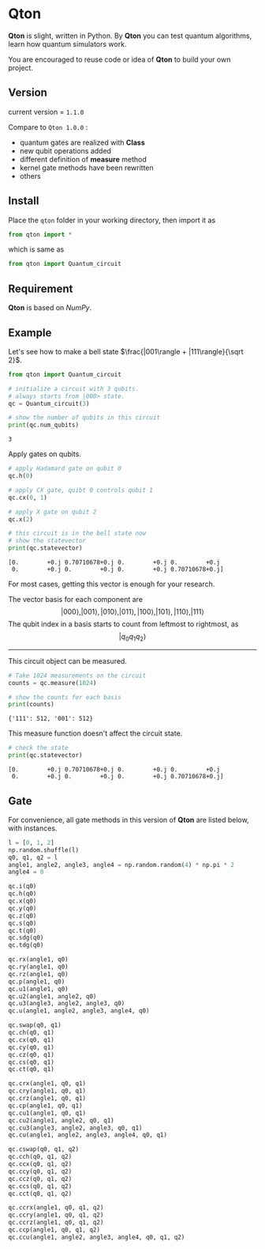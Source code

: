 # Qton

**Qton** is slight, written in Python. By **Qton** you can test quantum algorithms, learn how quantum simulators work. 

You are encouraged to reuse code or idea of **Qton** to build your own project.



## Version

current version = `1.1.0`

Compare to `Qton 1.0.0` :

- quantum gates are realized with **Class**
- new qubit operations added
- different definition of **measure** method
- kernel gate methods have been rewritten
- others



## Install

Place the `qton` folder in your working directory, then import it as 

```python
from qton import *
```

which is same as

```python
from qton import Quantum_circuit
```



## Requirement

**Qton** is based on _NumPy_.



## Example

Let's see how to make a bell state $\frac{|001\rangle + |111\rangle}{\sqrt 2}$.

```python
from qton import Quantum_circuit

# initialize a circuit with 3 qubits.
# always starts from |000> state.
qc = Quantum_circuit(3)

# show the number of qubits in this circuit
print(qc.num_qubits)
```

```
3
```

Apply gates on qubits.

```python
# apply Hadamard gate on qubit 0
qc.h(0)

# apply CX gate, quibt 0 controls qubit 1
qc.cx(0, 1)

# apply X gate on qubit 2
qc.x(2)

# this circuit is in the bell state now
# show the statevector
print(qc.statevector)
```

```
[0.        +0.j 0.70710678+0.j 0.        +0.j 0.        +0.j
 0.        +0.j 0.        +0.j 0.        +0.j 0.70710678+0.j]
```

For most cases, getting this vector is enough for your research.

The vector basis for each component are
$$
|000\rangle, |001\rangle, |010\rangle, |011\rangle, |100\rangle, |101\rangle, |110\rangle, |111\rangle
$$
The qubit index in a basis starts to count from leftmost to rightmost, as
$$
|q_0q_1q_2\rangle
$$


---

This circuit object can be measured.

```python
# Take 1024 measurements on the circuit
counts = qc.measure(1024)

# show the counts for each basis
print(counts)
```

```
{'111': 512, '001': 512}
```

This measure function doesn't affect the circuit state.

```python
# check the state
print(qc.statevector)
```

```
[0.        +0.j 0.70710678+0.j 0.        +0.j 0.        +0.j
 0.        +0.j 0.        +0.j 0.        +0.j 0.70710678+0.j]
```



## Gate

For convenience, all gate methods in this version of **Qton** are listed below, with instances.

 ```python
l = [0, 1, 2]
np.random.shuffle(l)
q0, q1, q2 = l
angle1, angle2, angle3, angle4 = np.random.random(4) * np.pi * 2
angle4 = 0

qc.i(q0)
qc.h(q0)
qc.x(q0)
qc.y(q0)
qc.z(q0)
qc.s(q0)
qc.t(q0)
qc.sdg(q0)
qc.tdg(q0)

qc.rx(angle1, q0)
qc.ry(angle1, q0)
qc.rz(angle1, q0)
qc.p(angle1, q0)
qc.u1(angle1, q0)
qc.u2(angle1, angle2, q0)
qc.u3(angle3, angle2, angle3, q0)
qc.u(angle1, angle2, angle3, angle4, q0)

qc.swap(q0, q1)
qc.ch(q0, q1)
qc.cx(q0, q1)
qc.cy(q0, q1)
qc.cz(q0, q1)
qc.cs(q0, q1)
qc.ct(q0, q1)

qc.crx(angle1, q0, q1)
qc.cry(angle1, q0, q1)
qc.crz(angle1, q0, q1)
qc.cp(angle1, q0, q1)
qc.cu1(angle1, q0, q1)
qc.cu2(angle1, angle2, q0, q1)
qc.cu3(angle3, angle2, angle3, q0, q1)
qc.cu(angle1, angle2, angle3, angle4, q0, q1)

qc.cswap(q0, q1, q2)
qc.cch(q0, q1, q2)
qc.ccx(q0, q1, q2)
qc.ccy(q0, q1, q2)
qc.ccz(q0, q1, q2)
qc.ccs(q0, q1, q2)
qc.cct(q0, q1, q2)

qc.ccrx(angle1, q0, q1, q2)
qc.ccry(angle1, q0, q1, q2)
qc.ccrz(angle1, q0, q1, q2)
qc.ccp(angle1, q0, q1, q2)
qc.ccu(angle1, angle2, angle3, angle4, q0, q1, q2)
 ```

